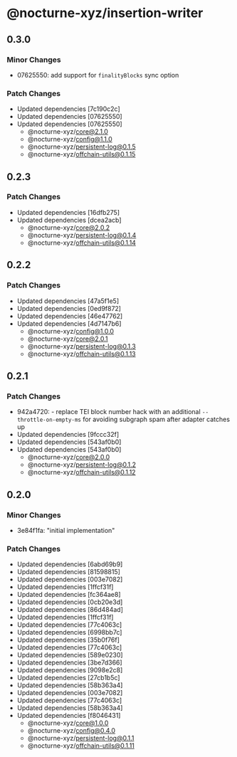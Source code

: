 # @nocturne-xyz/insertion-writer

## 0.3.0

### Minor Changes

- 07625550: add support for `finalityBlocks` sync option

### Patch Changes

- Updated dependencies [7c190c2c]
- Updated dependencies [07625550]
- Updated dependencies [07625550]
  - @nocturne-xyz/core@2.1.0
  - @nocturne-xyz/config@1.1.0
  - @nocturne-xyz/persistent-log@0.1.5
  - @nocturne-xyz/offchain-utils@0.1.15

## 0.2.3

### Patch Changes

- Updated dependencies [16dfb275]
- Updated dependencies [dcea2acb]
  - @nocturne-xyz/core@2.0.2
  - @nocturne-xyz/persistent-log@0.1.4
  - @nocturne-xyz/offchain-utils@0.1.14

## 0.2.2

### Patch Changes

- Updated dependencies [47a5f1e5]
- Updated dependencies [0ed9f872]
- Updated dependencies [46e47762]
- Updated dependencies [4d7147b6]
  - @nocturne-xyz/config@1.0.0
  - @nocturne-xyz/core@2.0.1
  - @nocturne-xyz/persistent-log@0.1.3
  - @nocturne-xyz/offchain-utils@0.1.13

## 0.2.1

### Patch Changes

- 942a4720: - replace TEI block number hack with an additional `--throttle-on-empty-ms` for avoiding subgraph spam after adapter catches up
- Updated dependencies [9fccc32f]
- Updated dependencies [543af0b0]
- Updated dependencies [543af0b0]
  - @nocturne-xyz/core@2.0.0
  - @nocturne-xyz/persistent-log@0.1.2
  - @nocturne-xyz/offchain-utils@0.1.12

## 0.2.0

### Minor Changes

- 3e84f1fa: "initial implementation"

### Patch Changes

- Updated dependencies [6abd69b9]
- Updated dependencies [81598815]
- Updated dependencies [003e7082]
- Updated dependencies [1ffcf31f]
- Updated dependencies [fc364ae8]
- Updated dependencies [0cb20e3d]
- Updated dependencies [86d484ad]
- Updated dependencies [1ffcf31f]
- Updated dependencies [77c4063c]
- Updated dependencies [6998bb7c]
- Updated dependencies [35b0f76f]
- Updated dependencies [77c4063c]
- Updated dependencies [589e0230]
- Updated dependencies [3be7d366]
- Updated dependencies [9098e2c8]
- Updated dependencies [27cb1b5c]
- Updated dependencies [58b363a4]
- Updated dependencies [003e7082]
- Updated dependencies [77c4063c]
- Updated dependencies [58b363a4]
- Updated dependencies [f8046431]
  - @nocturne-xyz/core@1.0.0
  - @nocturne-xyz/config@0.4.0
  - @nocturne-xyz/persistent-log@0.1.1
  - @nocturne-xyz/offchain-utils@0.1.11
